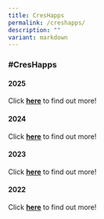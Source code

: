 ```yaml
---
title: CresHapps
permalink: /creshapps/
description: ""
variant: markdown
---
```

### **#CresHapps**

#### **2025**

Click **[here](https://www.crescent.edu.sg/whats-happening/2025/may/learning-journey-to-sarawak-2025/)** to find out more!


#### **2024**

Click **[here](https://www.crescent.edu.sg/whats-happening/2024/october/secondary-2-showcase/)** to find out more!


#### **2023**

Click **[here](https://www.crescent.edu.sg/whats-happening/2023/jan/secondary-one-orientation-campfire/)** to find out more!

#### **2022**

Click **[here](https://www.crescent.edu.sg/whats-happening/2022/jan/dedication-ceremony/)** to find out more!